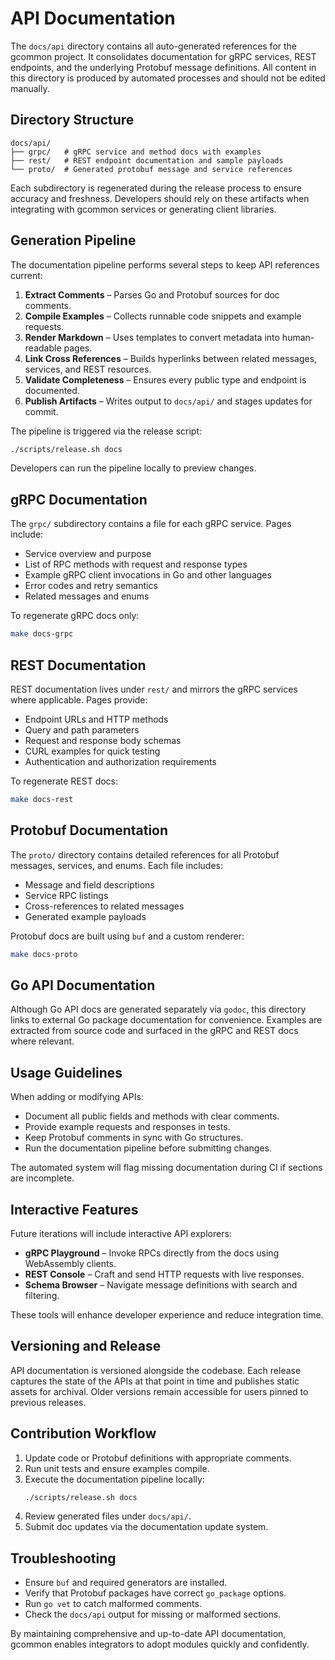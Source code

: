 <!-- file: docs/api/README.md -->
<!-- version: 1.1.0 -->
<!-- guid: 3aa7517d-f590-425b-9c2d-4963faec14fd -->

# API Documentation

The `docs/api` directory contains all auto-generated references for the gcommon project.
It consolidates documentation for gRPC services, REST endpoints, and the underlying
Protobuf message definitions. All content in this directory is produced by automated
processes and should not be edited manually.

## Directory Structure

```
docs/api/
├── grpc/   # gRPC service and method docs with examples
├── rest/   # REST endpoint documentation and sample payloads
└── proto/  # Generated protobuf message and service references
```

Each subdirectory is regenerated during the release process to ensure accuracy and
freshness. Developers should rely on these artifacts when integrating with gcommon
services or generating client libraries.

## Generation Pipeline

The documentation pipeline performs several steps to keep API references current:

1. **Extract Comments** – Parses Go and Protobuf sources for doc comments.
2. **Compile Examples** – Collects runnable code snippets and example requests.
3. **Render Markdown** – Uses templates to convert metadata into human-readable pages.
4. **Link Cross References** – Builds hyperlinks between related messages, services,
   and REST resources.
5. **Validate Completeness** – Ensures every public type and endpoint is documented.
6. **Publish Artifacts** – Writes output to `docs/api/` and stages updates for commit.

The pipeline is triggered via the release script:

```bash
./scripts/release.sh docs
```

Developers can run the pipeline locally to preview changes.

## gRPC Documentation

The `grpc/` subdirectory contains a file for each gRPC service. Pages include:

- Service overview and purpose
- List of RPC methods with request and response types
- Example gRPC client invocations in Go and other languages
- Error codes and retry semantics
- Related messages and enums

To regenerate gRPC docs only:

```bash
make docs-grpc
```

## REST Documentation

REST documentation lives under `rest/` and mirrors the gRPC services where
applicable. Pages provide:

- Endpoint URLs and HTTP methods
- Query and path parameters
- Request and response body schemas
- CURL examples for quick testing
- Authentication and authorization requirements

To regenerate REST docs:

```bash
make docs-rest
```

## Protobuf Documentation

The `proto/` directory contains detailed references for all Protobuf messages,
services, and enums. Each file includes:

- Message and field descriptions
- Service RPC listings
- Cross-references to related messages
- Generated example payloads

Protobuf docs are built using `buf` and a custom renderer:

```bash
make docs-proto
```

## Go API Documentation

Although Go API docs are generated separately via `godoc`, this directory links to
external Go package documentation for convenience. Examples are extracted from
source code and surfaced in the gRPC and REST docs where relevant.

## Usage Guidelines

When adding or modifying APIs:

- Document all public fields and methods with clear comments.
- Provide example requests and responses in tests.
- Keep Protobuf comments in sync with Go structures.
- Run the documentation pipeline before submitting changes.

The automated system will flag missing documentation during CI if sections are
incomplete.

## Interactive Features

Future iterations will include interactive API explorers:

- **gRPC Playground** – Invoke RPCs directly from the docs using WebAssembly clients.
- **REST Console** – Craft and send HTTP requests with live responses.
- **Schema Browser** – Navigate message definitions with search and filtering.

These tools will enhance developer experience and reduce integration time.

## Versioning and Release

API documentation is versioned alongside the codebase. Each release captures the
state of the APIs at that point in time and publishes static assets for archival.
Older versions remain accessible for users pinned to previous releases.

## Contribution Workflow

1. Update code or Protobuf definitions with appropriate comments.
2. Run unit tests and ensure examples compile.
3. Execute the documentation pipeline locally:
   ```bash
   ./scripts/release.sh docs
   ```
4. Review generated files under `docs/api/`.
5. Submit doc updates via the documentation update system.

## Troubleshooting

- Ensure `buf` and required generators are installed.
- Verify that Protobuf packages have correct `go_package` options.
- Run `go vet` to catch malformed comments.
- Check the `docs/api` output for missing or malformed sections.

By maintaining comprehensive and up-to-date API documentation, gcommon enables
integrators to adopt modules quickly and confidently.